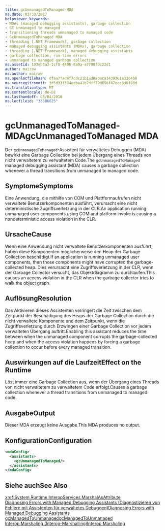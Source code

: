 ```yaml
---
title: gcUnmanagedToManaged-MDA
ms.date: 03/30/2017
helpviewer_keywords:
- MDAs (managed debugging assistants), garbage collection
- GC unmanaged to managed
- transitioning threads unmanaged to managed code
- GcUnmanagedToManaged MDA
- threading [.NET Framework], garbage collection
- managed debugging assistants (MDAs), garbage collection
- threading [.NET Framework], managed debugging assistants
- garbage collection, run-time errors
- unmanaged to managed garbage collection
ms.assetid: 103eb3a3-1cf0-4406-8a9a-a7798fdc22d1
author: mairaw
ms.author: mairaw
ms.openlocfilehash: dfaa77adef7cdc21b1ad8abaca1439361a33d4b8
ms.sourcegitcommit: 3d5d33f384eeba41b2dff79d096f47ccc8d8f03d
ms.translationtype: MT
ms.contentlocale: de-DE
ms.lasthandoff: 05/04/2018
ms.locfileid: "33386625"
---
```

# <a name="gcunmanagedtomanaged-mda"></a><span data-ttu-id="ddb2f-102">gcUnmanagedToManaged-MDA</span><span class="sxs-lookup"><span data-stu-id="ddb2f-102">gcUnmanagedToManaged MDA</span></span>
<span data-ttu-id="ddb2f-103">Der `gcUnmanagedToManaged`-Assistent für verwaltetes Debuggen (MDA) bewirkt eine Garbage Collection bei jedem Übergang eines Threads von nicht verwaltetem zu verwaltetem Code.</span><span class="sxs-lookup"><span data-stu-id="ddb2f-103">The `gcUnmanagedToManaged` managed debugging assistant (MDA) causes a garbage collection whenever a thread transitions from unmanaged to managed code.</span></span>  
  
## <a name="symptoms"></a><span data-ttu-id="ddb2f-104">Symptome</span><span class="sxs-lookup"><span data-stu-id="ddb2f-104">Symptoms</span></span>  
 <span data-ttu-id="ddb2f-105">Eine Anwendung, die mithilfe von COM und Plattformaufrufen nicht verwaltete Benutzerkomponenten ausführt, verursacht eine nicht deterministische Zugriffsverletzung in der CLR.</span><span class="sxs-lookup"><span data-stu-id="ddb2f-105">An application running unmanaged user components using COM and platform invoke is causing a nondeterministic access violation in the CLR.</span></span>  
  
## <a name="cause"></a><span data-ttu-id="ddb2f-106">Ursache</span><span class="sxs-lookup"><span data-stu-id="ddb2f-106">Cause</span></span>  
 <span data-ttu-id="ddb2f-107">Wenn eine Anwendung nicht verwaltete Benutzerkomponenten ausführt, haben diese Komponenten möglicherweise den Heap der Garbage Collection beschädigt.</span><span class="sxs-lookup"><span data-stu-id="ddb2f-107">If an application is running unmanaged user components, then those components might have corrupted the garbage-collected heap.</span></span> <span data-ttu-id="ddb2f-108">Dies verursacht eine Zugriffsverletzung in der CLR, wenn der Garbage Collector versucht, das Objektdiagramm zu durchlaufen.</span><span class="sxs-lookup"><span data-stu-id="ddb2f-108">This causes an access violation in the CLR when the garbage collector tries to walk the object graph.</span></span>  
  
## <a name="resolution"></a><span data-ttu-id="ddb2f-109">Auflösung</span><span class="sxs-lookup"><span data-stu-id="ddb2f-109">Resolution</span></span>  
 <span data-ttu-id="ddb2f-110">Das Aktivieren dieses Assistenten verringert die Zeit zwischen dem Zeitpunkt der Beschädigung des Heaps der Garbage Collection durch die nicht verwaltete Komponente und dem Zeitpunkt, wenn die Zugriffsverletzung durch Erzwingen einer Garbage Collection vor jedem verwalteten Übergang auftritt.</span><span class="sxs-lookup"><span data-stu-id="ddb2f-110">Enabling this assistant reduces the time between when the unmanaged component corrupts the garbage-collected heap and when the access violation happens by forcing a garbage collection to occur before every managed transition.</span></span>  
  
## <a name="effect-on-the-runtime"></a><span data-ttu-id="ddb2f-111">Auswirkungen auf die Laufzeit</span><span class="sxs-lookup"><span data-stu-id="ddb2f-111">Effect on the Runtime</span></span>  
 <span data-ttu-id="ddb2f-112">Löst immer eine Garbage Collection aus, wenn der Übergang eines Threads von nicht verwaltetem zu verwaltetem Code erfolgt.</span><span class="sxs-lookup"><span data-stu-id="ddb2f-112">Causes a garbage collection whenever a thread transitions from unmanaged to managed code.</span></span>  
  
## <a name="output"></a><span data-ttu-id="ddb2f-113">Ausgabe</span><span class="sxs-lookup"><span data-stu-id="ddb2f-113">Output</span></span>  
 <span data-ttu-id="ddb2f-114">Dieser MDA erzeugt keine Ausgabe.</span><span class="sxs-lookup"><span data-stu-id="ddb2f-114">This MDA produces no output.</span></span>  
  
## <a name="configuration"></a><span data-ttu-id="ddb2f-115">Konfiguration</span><span class="sxs-lookup"><span data-stu-id="ddb2f-115">Configuration</span></span>  
  
```xml  
<mdaConfig>  
  <assistants>  
    <gcUnmanagedToManaged/>  
  </assistants>  
</mdaConfig>  
```  
  
## <a name="see-also"></a><span data-ttu-id="ddb2f-116">Siehe auch</span><span class="sxs-lookup"><span data-stu-id="ddb2f-116">See Also</span></span>  
 <xref:System.Runtime.InteropServices.MarshalAsAttribute>  
 [<span data-ttu-id="ddb2f-117">Diagnosing Errors with Managed Debugging Assistants (Diagnostizieren von Fehlern mit Assistenten für verwaltetes Debuggen)</span><span class="sxs-lookup"><span data-stu-id="ddb2f-117">Diagnosing Errors with Managed Debugging Assistants</span></span>](../../../docs/framework/debug-trace-profile/diagnosing-errors-with-managed-debugging-assistants.md)  
 [<span data-ttu-id="ddb2f-118">gcManagedToUnmanaged</span><span class="sxs-lookup"><span data-stu-id="ddb2f-118">gcManagedToUnmanaged</span></span>](../../../docs/framework/debug-trace-profile/gcmanagedtounmanaged-mda.md)  
 [<span data-ttu-id="ddb2f-119">Interop Marshaling (Interop-Marshalling)</span><span class="sxs-lookup"><span data-stu-id="ddb2f-119">Interop Marshaling</span></span>](../../../docs/framework/interop/interop-marshaling.md)
